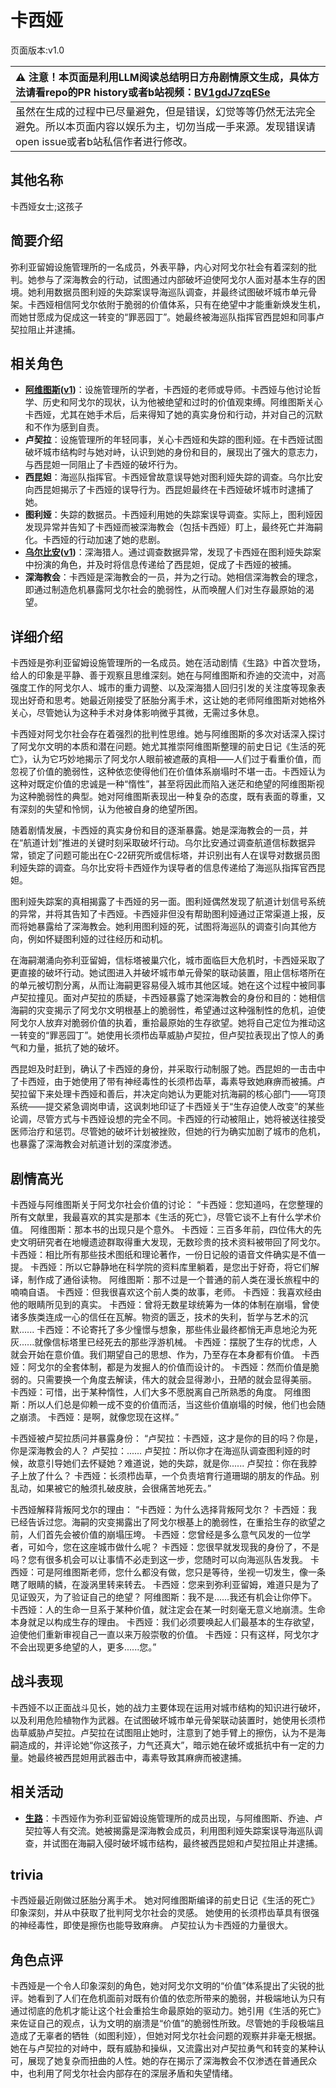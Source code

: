 # 卡西娅
页面版本:v1.0
 

| :warning: 注意！本页面是利用LLM阅读总结明日方舟剧情原文生成，具体方法请看repo的PR history或者b站视频：[BV1gdJ7zqESe](https://www.bilibili.com/video/BV1gdJ7zqESe/)         |
|:----------------------------|
| 虽然在生成的过程中已尽量避免，但是错误，幻觉等等仍然无法完全避免。所以本页面内容以娱乐为主，切勿当成一手来源。发现错误请open issue或者b站私信作者进行修改。|



## 其他名称
卡西娅女士;这孩子
## 简要介绍
弥利亚留姆设施管理所的一名成员，外表平静，内心对阿戈尔社会有着深刻的批判。她参与了深海教会的行动，试图通过内部破坏迫使阿戈尔人面对基本生存的困境。她利用数据员图利娅的失踪案误导海巡队调查，并最终试图破坏城市单元骨架。卡西娅相信阿戈尔依附于脆弱的价值体系，只有在绝望中才能重新焕发生机，而她甘愿成为促成这一转变的“罪恶园丁”。她最终被海巡队指挥官西昆妲和同事卢契拉阻止并逮捕。
## 相关角色
-   **[阿维图斯](../char_v3/extended_char_a_wei_tu_si.md)([v1](extended_char_a_wei_tu_si.md))**：设施管理所的学者，卡西娅的老师或导师。卡西娅与他讨论哲学、历史和阿戈尔的现状，认为他被绝望和过时的价值观束缚。阿维图斯关心卡西娅，尤其在她手术后，后来得知了她的真实身份和行动，并对自己的沉默和不作为感到自责。
-   **卢契拉**：设施管理所的年轻同事，关心卡西娅和失踪的图利娅。在卡西娅试图破坏城市结构时与她对峙，认识到她的身份和目的，展现出了强大的意志力，与西昆妲一同阻止了卡西娅的破坏行为。
-   **西昆妲**：海巡队指挥官。卡西娅曾故意误导她对图利娅失踪的调查。乌尔比安向西昆妲揭示了卡西娅的误导行为。西昆妲最终在卡西娅破坏城市时逮捕了她。
-   **图利娅**：失踪的数据员。卡西娅利用她的失踪案误导调查。实际上，图利娅因发现异常并告知了卡西娅而被深海教会（包括卡西娅）盯上，最终死亡并海嗣化。卡西娅的行动加速了她的悲剧。
-   **[乌尔比安](../char_v3/char_4145_ulpia.md)([v1](char_4145_ulpia.md))**：深海猎人。通过调查数据异常，发现了卡西娅在图利娅失踪案中扮演的角色，并及时将信息传递给了西昆妲，促成了卡西娅的被捕。
-   **深海教会**：卡西娅是深海教会的一员，并为之行动。她相信深海教会的理念，即通过制造危机暴露阿戈尔社会的脆弱性，从而唤醒人们对生存最原始的渴望。
## 详细介绍
卡西娅是弥利亚留姆设施管理所的一名成员。她在活动剧情《生路》中首次登场，给人的印象是平静、善于观察且思维深刻。她在与阿维图斯和乔迪的交流中，对高强度工作的阿戈尔人、城市的重力调整、以及深海猎人回归引发的关注度等现象表现出好奇和思考。她最近刚接受了胚胎分离手术，这让她的老师阿维图斯对她格外关心，尽管她认为这种手术对身体影响微乎其微，无需过多休息。

卡西娅对阿戈尔社会存在着强烈的批判性思维。她与阿维图斯的多次对话深入探讨了阿戈尔文明的本质和潜在问题。她尤其推崇阿维图斯整理的前史日记《生活的死亡》，认为它巧妙地揭示了阿戈尔人眼前被遮蔽的真相——人们过于看重价值，而忽视了价值的脆弱性，这种依恋使得他们在价值体系崩塌时不堪一击。卡西娅认为这种对既定价值的忠诚是一种“惰性”，甚至将因此而陷入迷茫和绝望的阿维图斯视为这种脆弱性的典型。她对阿维图斯表现出一种复杂的态度，既有表面的尊重，又有深刻的失望和怜悯，认为他被自身的绝望所困。

随着剧情发展，卡西娅的真实身份和目的逐渐暴露。她是深海教会的一员，并在“航道计划”推进的关键时刻采取破坏行动。乌尔比安通过调查航道信标数据异常，锁定了问题可能出在C-22研究所或信标塔，并识别出有人在误导对数据员图利娅失踪的调查。乌尔比安将卡西娅作为误导者的信息传递给了海巡队指挥官西昆妲。

图利娅失踪案的真相揭露了卡西娅的另一面。图利娅偶然发现了航道计划信号系统的异常，并将其告知了卡西娅。卡西娅非但没有帮助图利娅通过正常渠道上报，反而将她暴露给了深海教会。她利用图利娅的死，试图将海巡队的调查引向其他方向，例如怀疑图利娅的过往经历和动机。

在海嗣潮涌向弥利亚留姆，信标塔被巢穴化，城市面临巨大危机时，卡西娅采取了更直接的破坏行动。她试图进入并破坏城市单元骨架的联动装置，阻止信标塔所在的单元被切割分离，从而让海嗣更容易侵入城市其他区域。她在这个过程中被同事卢契拉撞见。面对卢契拉的质疑，卡西娅暴露了她深海教会的身份和目的：她相信海嗣的灾变揭示了阿戈尔文明根基上的脆弱性，希望通过这种强制性的危机，迫使阿戈尔人放弃对脆弱价值的执着，重拾最原始的生存欲望。她将自己定位为推动这一转变的“罪恶园丁”。她使用长须栉齿草威胁卢契拉，但卢契拉表现出了惊人的勇气和力量，抵抗了她的破坏。

西昆妲及时赶到，确认了卡西娅的身份，并采取行动制服了她。西昆妲的一击击中了卡西娅，由于她使用了带有神经毒性的长须栉齿草，毒素导致她麻痹而被捕。卢契拉留下来处理卡西娅和善后，并决定向她认为更能对抗海嗣的核心部门——穹顶系统——提交紧急调岗申请，这讽刺地印证了卡西娅关于“生存迫使人改变”的某些论调，尽管方式与卡西娅设想的完全不同。卡西娅的行动被阻止，她将被送往接受医师治疗和惩罚。尽管她的破坏计划被挫败，但她的行为确实加剧了城市的危机，也暴露了深海教会对航道计划的深度渗透。
## 剧情高光
卡西娅与阿维图斯关于阿戈尔社会价值的讨论：
“卡西娅：您知道吗，在您整理的所有文献里，我最喜欢的其实是那本《生活的死亡》，尽管它谈不上有什么学术价值。
阿维图斯：那本书的出现只是个意外。
卡西娅：三百多年前，四位伟大的先史文明研究者在地幔遗迹群取得重大发现，无数珍贵的技术资料被带回了阿戈尔。
卡西娅：相比所有那些技术图纸和理论著作，一份日记般的语音文件确实是不值一提。
卡西娅：所以它静静地在科学院的资料库里躺着，是您出于好奇，将它们解译，制作成了通俗读物。
阿维图斯：那不过是一个普通的前人类在漫长旅程中的喃喃自语。
卡西娅：但我很喜欢这个前人类的故事，老师。
卡西娅：我喜欢经由他的眼睛所见到的真实。
卡西娅：曾将无数星球统筹为一体的体制在崩塌，曾使诸多族类连成一心的信任在瓦解。物资的匮乏，技术的失利，哲学与艺术的沉默......
卡西娅：不论寄托了多少憧憬与想象，那些伟业最终都悄无声息地沦为死灰......就像信标塔里已经死去的那些浮游机械。
卡西娅：摆脱了生存的忧虑，人就会开始在意价值。我们期望自己的思想、作为，乃至存在本身都有价值。
卡西娅：阿戈尔的全套体制，都是为发掘人的价值而设计的。
卡西娅：然而价值是脆弱的。只需要换一个角度去解读，伟大的就会显得渺小，丑陋的就会显得美丽。
卡西娅：可惜，出于某种惰性，人们大多不愿脱离自己所熟悉的角度。
阿维图斯：所以人们总是仰赖一成不变的价值而活，当这些价值崩塌的时候，他们也会随之崩溃。
卡西娅：是啊，就像您现在这样。”

卡西娅被卢契拉质问并暴露身份：
“卢契拉：卡西娅，这才是你的目的吗？你是，你是深海教会的人？
卢契拉：......
卢契拉：所以你才在海巡队调查图利娅的时候，故意引导她们去怀疑她？难道说，她的失踪，就是你......
卢契拉：你在我脖子上放了什么？
卡西娅：长须栉齿草，一个负责培育行道珊瑚的朋友的作品。别乱动，如果被它的触须扎破皮肤，会很痛苦地死去。”

卡西娅解释背叛阿戈尔的理由：
“卡西娅：为什么选择背叛阿戈尔？
卡西娅：我已经告诉过您。海嗣的灾变揭露出了阿戈尔根基上的脆弱性，在重拾生存的欲望之前，人们首先会被价值的崩塌压垮。
卡西娅：您曾经是多么意气风发的一位学者，可如今，您在这座城市做什么呢？
卡西娅：您很早就发现我的身份了，不是吗？您有很多机会可以让事情不必走到这一步，您随时可以向海巡队告发我。
卡西娅：可是阿维图斯老师，您什么都没有做，您只是等待，坐视一切发生，像一条瞎了眼睛的鳞，在漩涡里转来转去。
卡西娅：您来到弥利亚留姆，难道只是为了见证毁灭，为了验证自己的绝望？
阿维图斯：我不是......我还有机会让你停下。
卡西娅：人的生命一旦系于某种价值，就注定会在某一时刻毫无意义地崩溃。生命本身就足以构成生存的理由。
卡西娅：我们必须要唤起人们最基本的生存欲望，迫使他们重新审视自己一直以来万般崇敬的价值。
卡西娅：只有这样，阿戈尔才不会出现更多绝望的人，更多......您。”
## 战斗表现
卡西娅不以正面战斗见长，她的战力主要体现在运用对城市结构的知识进行破坏，以及利用危险植物作为武器。在试图破坏城市单元骨架联动装置时，她使用长须栉齿草威胁卢契拉。卢契拉在试图阻止她时，注意到了她手臂上的擦伤，认为不是海嗣造成的，并评论她“你这孩子，力气还真大”，暗示她在破坏或抵抗中有一定的力量。她最终被西昆妲用武器击中，毒素导致其麻痹而被逮捕。
## 相关活动
-   **[生路](../stories/act34side.md)**：卡西娅作为弥利亚留姆设施管理所的成员出现，与阿维图斯、乔迪、卢契拉等人有交流。她被揭露是深海教会成员，利用图利娅失踪案误导海巡队调查，并试图在海嗣入侵时破坏城市结构，最终被西昆妲和卢契拉阻止并逮捕。
## trivia
卡西娅最近刚做过胚胎分离手术。
她对阿维图斯编译的前史日记《生活的死亡》印象深刻，并从中获取了批判阿戈尔社会的灵感。
她使用的长须栉齿草具有很强的神经毒性，即使是擦伤也能导致麻痹。
卢契拉认为卡西娅的力量很大。
## 角色点评
卡西娅是一个令人印象深刻的角色，她对阿戈尔文明的“价值”体系提出了尖锐的批评。她看到了人们在危机面前对既有价值的依恋所带来的脆弱，并极端地认为只有通过彻底的危机才能让这个社会重拾生命最原始的驱动力。她引用《生活的死亡》来佐证自己的观点，认为文明的崩溃是“价值”的脆弱性所致。尽管她的手段极端且造成了无辜者的牺牲（如图利娅），但她对阿戈尔社会问题的观察并非毫无根据。她在与卢契拉的对峙中，既有威胁和操纵，又流露出对卢契拉勇气和转变的某种认可，展现了她复杂而扭曲的人性。她的存在揭示了深海教会不仅渗透在普通民众中，也利用了阿戈尔社会内部存在的深层矛盾和失望情绪。